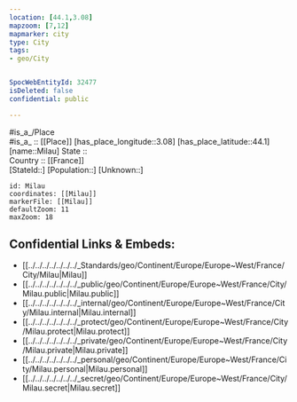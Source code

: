 ```yaml
---
location: [44.1,3.08] 
mapzoom: [7,12] 
mapmarker: city 
type: City
tags:
- geo/City


SpocWebEntityId: 32477
isDeleted: false
confidential: public

---
```

#is_a_/Place  
#is_a_ :: [[Place]] 
[has_place_longitude::3.08] 
[has_place_latitude::44.1] 
[name::Milau] 
State ::  
Country :: [[France]]  
[StateId::] 
[Population::] 
[Unknown::] 


```leaflet
id: Milau
coordinates: [[Milau]] 
markerFile: [[Milau]] 
defaultZoom: 11 
maxZoom: 18
```


## Confidential Links & Embeds: 
- [[../../../../../../../_Standards/geo/Continent/Europe/Europe~West/France/City/Milau|Milau]] 
- [[../../../../../../../_public/geo/Continent/Europe/Europe~West/France/City/Milau.public|Milau.public]] 
- [[../../../../../../../_internal/geo/Continent/Europe/Europe~West/France/City/Milau.internal|Milau.internal]] 
- [[../../../../../../../_protect/geo/Continent/Europe/Europe~West/France/City/Milau.protect|Milau.protect]] 
- [[../../../../../../../_private/geo/Continent/Europe/Europe~West/France/City/Milau.private|Milau.private]] 
- [[../../../../../../../_personal/geo/Continent/Europe/Europe~West/France/City/Milau.personal|Milau.personal]] 
- [[../../../../../../../_secret/geo/Continent/Europe/Europe~West/France/City/Milau.secret|Milau.secret]] 
